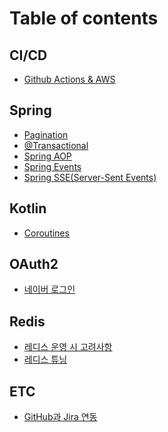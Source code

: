# Table of contents

## CI/CD

* [Github Actions & AWS](README.md)

## Spring

* [Pagination](<README (3).md>)
* [@Transactional](<README (3) (1).md>)
* [Spring AOP](<README (4).md>)
* [Spring Events](<README (3) (1) (1).md>)
* [Spring SSE(Server-Sent Events)](spring/spring-sse-server-sent-events.md)

## Kotlin

* [Coroutines](<README (2).md>)

## OAuth2

* [네이버 로그인](<README (5).md>)

## Redis

* [레디스 운영 시 고려사항](<README (1).md>)
* [레디스 튜닝](redis/undefined-1.md)

## ETC

* [GitHub과 Jira 연동](etc/github-jira.md)
